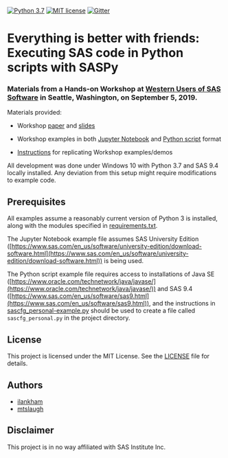 [![Python 3.7](https://img.shields.io/badge/python-3.7-brightgreen.svg)](#prerequisites)  [![MIT license](https://img.shields.io/badge/License-MIT-blue.svg)](LICENSE)  [![Gitter](https://img.shields.io/gitter/room/saspy-bffs/community.svg?color=777777)](https://gitter.im/saspy-bffs/community)

# Everything is better with friends: Executing SAS code in Python scripts with SASPy

### Materials from a Hands-on Workshop at [Western Users of SAS Software](https://www.wuss.org/) in Seattle, Washington, on September 5, 2019.

Materials provided:

- Workshop [paper](Paper-WUSS2019-HOW-Everything_Is_Better_With_Friends.pdf) and [slides](Slides-WUSS2019-HOW-Everything_Is_Better_With_Friends.pdf)

- Workshop examples in both [Jupyter Notebook](examples/Examples-WUSS2019-HOW-Everything_Is_Better_With_Friends.ipynb) and [Python script](examples/Examples-WUSS2019-HOW-Everything_Is_Better_With_Friends.py) format

- [Instructions](Handout-WUSS2019-HOW-Everything_Is_Better_With_Friends.pdf) for replicating Workshop examples/demos

All development was done under Windows 10 with Python 3.7 and SAS 9.4 locally installed. Any deviation from this setup might require modifications to example code.

## Prerequisites

All examples assume a reasonably current version of Python 3 is installed, along with the modules specified in [requirements.txt](requirements.txt).

The Jupyter Notebook example file assumes SAS University Edition ([https://www.sas.com/en_us/software/university-edition/download-software.html](https://www.sas.com/en_us/software/university-edition/download-software.html)) is being used.

The Python script example file requires access to installations of Java SE ([https://www.oracle.com/technetwork/java/javase/](https://www.oracle.com/technetwork/java/javase/)) and SAS 9.4 ([https://www.sas.com/en_us/software/sas9.html](https://www.sas.com/en_us/software/sas9.html)), and the instructions in [sascfg_personal-example.py](sascfg_personal-example.py) should be used to create a file called `sascfg_personal.py` in the project directory.

## License
This project is licensed under the MIT License. See the [LICENSE](LICENSE) file for details.

## Authors
* [ilankham](https://github.com/ilankham)
* [mtslaugh](https://github.com/mtslaugh)

## Disclaimer

This project is in no way affiliated with SAS Institute Inc.
